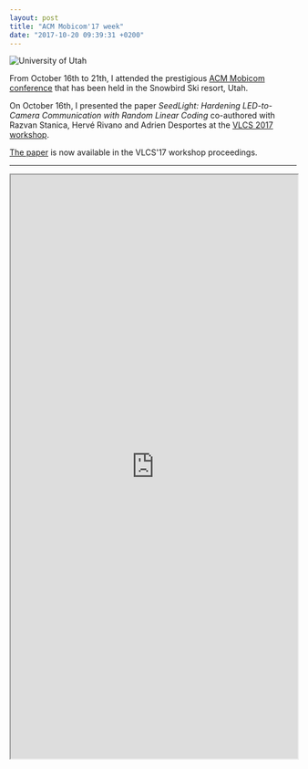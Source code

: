 ```yaml
---
layout: post
title: "ACM Mobicom'17 week"
date: "2017-10-20 09:39:31 +0200"
---
```

<img src="https://www.sigmobile.org/mobicom/2017/images/mobicom-2017-banner.png" alt="University of Utah" style="max-height: 300px;"/>

From October 16th to 21th, I attended the prestigious [ACM Mobicom conference](https://www.sigmobile.org/mobicom/2017/) that has been held in the Snowbird Ski resort, Utah.

On October 16th, I presented the paper *SeedLight: Hardening LED-to-Camera Communication with Random Linear Coding* co-authored with Razvan Stanica, Hervé Rivano and Adrien Desportes at the [VLCS 2017 workshop](http://vlcs17.winlab.rutgers.edu/).

[The paper](https://dl.acm.org/citation.cfm?id=3117814) is now available in the VLCS'17 workshop proceedings.

<script async class="speakerdeck-embed" data-id="d28dc09f3521439ea22df3fe04a68a8d" data-ratio="1.33333333333333" src="//speakerdeck.com/assets/embed.js"></script>

--------

<iframe src="https://drive.google.com/file/d/0B8LW3HFMDWVBU0hmUVg5bm1TSmM/preview" width="100%" height="1024px"></iframe>

